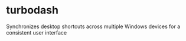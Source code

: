 # turbodash
Synchronizes desktop shortcuts across multiple Windows devices for a consistent user interface
